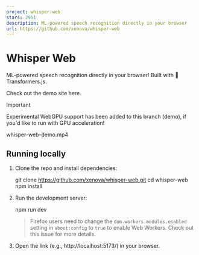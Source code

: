 ```yaml
---
project: whisper-web
stars: 2951
description: ML-powered speech recognition directly in your browser
url: https://github.com/xenova/whisper-web
---
```


Whisper Web
===========

ML-powered speech recognition directly in your browser! Built with 🤗 Transformers.js.

Check out the demo site here.

Important

Experimental WebGPU support has been added to this branch (demo), if you'd like to run with GPU acceleration!

whisper-web-demo.mp4

Running locally
---------------

1.  Clone the repo and install dependencies:
    
    git clone https://github.com/xenova/whisper-web.git
    cd whisper-web
    npm install
    
2.  Run the development server:
    
    npm run dev
    
    > Firefox users need to change the `dom.workers.modules.enabled` setting in `about:config` to `true` to enable Web Workers. Check out this issue for more details.
    
3.  Open the link (e.g., http://localhost:5173/) in your browser.
